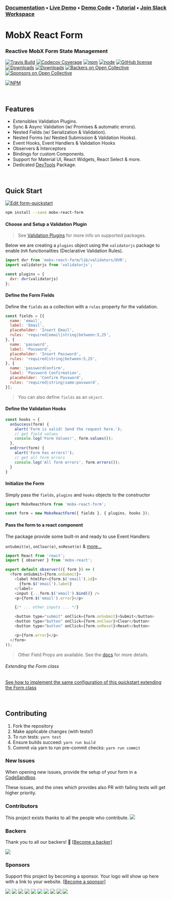 
### [Documentation](https://foxhound87.github.io/mobx-react-form) &bull; [Live Demo](https://foxhound87.github.io/mobx-react-form/demo.html) &bull; [Demo Code](https://github.com/foxhound87/mobx-react-form-demo) &bull; [Tutorial](https://medium.com/@foxhound87/automagically-manage-react-forms-state-with-mobx-and-automatic-validation-2b00a32b9769) &bull; [Join Slack Workspace](https://fox-dev.now.sh/)

# MobX React Form

### Reactive MobX Form State Management

[![Travis Build](https://img.shields.io/travis/foxhound87/mobx-react-form/master.svg)](https://travis-ci.org/foxhound87/mobx-react-form)
[![Codecov Coverage](https://img.shields.io/codecov/c/github/foxhound87/mobx-react-form/master.svg)](https://codecov.io/gh/foxhound87/mobx-react-form)
[![npm](https://img.shields.io/npm/v/mobx-react-form.svg)]()
[![node](https://img.shields.io/node/v/mobx-react-form.svg)]()
[![GitHub license](https://img.shields.io/github/license/foxhound87/mobx-react-form.svg)]()
[![Downloads](https://img.shields.io/npm/dt/mobx-react-form.svg)]()
[![Downloads](https://img.shields.io/npm/dm/mobx-react-form.svg)]()
[![Backers on Open Collective](https://opencollective.com/mobx-react-form/backers/badge.svg)](#backers) [![Sponsors on Open Collective](https://opencollective.com/mobx-react-form/sponsors/badge.svg)](#sponsors)

[![NPM](https://nodei.co/npm/mobx-react-form.png?downloads=true&downloadRank=true&stars=true)](https://nodei.co/npm/mobx-react-form/)

<br>

## Features

- Extensibles Validation Plugins.
- Sync & Async Validation (w/ Promises & automatic errors).
- Nested Fields (w/ Serialization & Validation).
- Nested Forms (w/ Nested Submission & Validation Hooks).
- Event Hooks, Event Handlers & Validation Hooks
- Observers & Interceptors
- Bindings for custom Components.
- Support for Material UI, React Widgets, React Select & more.
- Dedicated [DevTools](https://github.com/foxhound87/mobx-react-form-devtools) Package.

<br>

## Quick Start


[![Edit form-quickstart](https://codesandbox.io/static/img/play-codesandbox.svg)](https://codesandbox.io/s/nrrZgG8y4)

```bash
npm install --save mobx-react-form
```

#### Choose and Setup a Validation Plugin

> See [Validation Plugins](https://foxhound87.github.io/mobx-react-form/docs/validation/plugins.html) for more info on supported packages.

Below we are creating a `plugins` object using the `validatorjs` package to enable `DVR` functionalities (Declarative Validation Rules).

```javascript
import dvr from 'mobx-react-form/lib/validators/DVR';
import validatorjs from 'validatorjs';

const plugins = {
  dvr: dvr(validatorjs)
};
```

#### Define the Form Fields

Define the `fields` as a collection with a `rules` property for the validation.

```javascript
const fields = [{
  name: 'email',
  label: 'Email',
  placeholder: 'Insert Email',
  rules: 'required|email|string|between:5,25',
}, {
  name: 'password',
  label: 'Password',
  placeholder: 'Insert Password',
  rules: 'required|string|between:5,25',
}, {
  name: 'passwordConfirm',
  label: 'Password Confirmation',
  placeholder: 'Confirm Password',
  rules: 'required|string|same:password',
}];
```

> You can also define `fields` as an `object`.

#### Define the Validation Hooks

```javascript
const hooks = {
  onSuccess(form) {
    alert('Form is valid! Send the request here.');
    // get field values
    console.log('Form Values!', form.values());
  },
  onError(form) {
    alert('Form has errors!');
    // get all form errors
    console.log('All form errors', form.errors());
  }
}
```

#### Initialize the Form

Simply pass the `fields`, `plugins` and `hooks` objects to the constructor

```javascript
import MobxReactForm from 'mobx-react-form';

const form = new MobxReactForm({ fields }, { plugins, hooks });
```

#### Pass the form to a react component

The package provide some built-in and ready to use Event Handlers:

`onSubmit(e)`, `onClear(e)`, `onReset(e)` & [more...](https://foxhound87.github.io/mobx-react-form/docs/events/event-handlers.html)

```javascript
import React from 'react';
import { observer } from 'mobx-react';

export default observer(({ form }) => (
  <form onSubmit={form.onSubmit}>
    <label htmlFor={form.$('email').id}>
      {form.$('email').label}
    </label>
    <input {...form.$('email').bind()} />
    <p>{form.$('email').error}</p>

    {/* ... other inputs ... */}

    <button type="submit" onClick={form.onSubmit}>Submit</button>
    <button type="button" onClick={form.onClear}>Clear</button>
    <button type="button" onClick={form.onReset}>Reset</button>

    <p>{form.error}</p>
  </form>
));
```

> Other Field Props are available. See the [docs](https://foxhound87.github.io/mobx-react-form/docs/api-reference/fields-properties.html) for more details.

###### Extending the Form class

[See how to implement the same configuration of this quickstart extending the Form class](https://foxhound87.github.io/mobx-react-form/docs/quick-start-class.html)

<br>

## Contributing

1. Fork the repository
2. Make applicable changes (with tests!)
3. To run tests: `yarn test`
4. Ensure builds succeed: `yarn run build`
5. Commit via yarn to run pre-commit checks: `yarn run commit`

### New Issues

When opening new issues, provide the setup of your form in a [CodeSandbox](https://codesandbox.io/).

These issues, and the ones which provides also PR with failing tests will get higher priority.

### Contributors

This project exists thanks to all the people who contribute.
<a href="graphs/contributors"><img src="https://opencollective.com/mobx-react-form/contributors.svg?width=890&button=false" /></a>


### Backers

Thank you to all our backers! 🙏 [[Become a backer](https://opencollective.com/mobx-react-form#backer)]

<a href="https://opencollective.com/mobx-react-form#backers" target="_blank"><img src="https://opencollective.com/mobx-react-form/backers.svg?width=890"></a>


### Sponsors

Support this project by becoming a sponsor. Your logo will show up here with a link to your website. [[Become a sponsor](https://opencollective.com/mobx-react-form#sponsor)]

<a href="https://opencollective.com/mobx-react-form/sponsor/0/website" target="_blank"><img src="https://opencollective.com/mobx-react-form/sponsor/0/avatar.svg"></a>
<a href="https://opencollective.com/mobx-react-form/sponsor/1/website" target="_blank"><img src="https://opencollective.com/mobx-react-form/sponsor/1/avatar.svg"></a>
<a href="https://opencollective.com/mobx-react-form/sponsor/2/website" target="_blank"><img src="https://opencollective.com/mobx-react-form/sponsor/2/avatar.svg"></a>
<a href="https://opencollective.com/mobx-react-form/sponsor/3/website" target="_blank"><img src="https://opencollective.com/mobx-react-form/sponsor/3/avatar.svg"></a>
<a href="https://opencollective.com/mobx-react-form/sponsor/4/website" target="_blank"><img src="https://opencollective.com/mobx-react-form/sponsor/4/avatar.svg"></a>
<a href="https://opencollective.com/mobx-react-form/sponsor/5/website" target="_blank"><img src="https://opencollective.com/mobx-react-form/sponsor/5/avatar.svg"></a>
<a href="https://opencollective.com/mobx-react-form/sponsor/6/website" target="_blank"><img src="https://opencollective.com/mobx-react-form/sponsor/6/avatar.svg"></a>
<a href="https://opencollective.com/mobx-react-form/sponsor/7/website" target="_blank"><img src="https://opencollective.com/mobx-react-form/sponsor/7/avatar.svg"></a>
<a href="https://opencollective.com/mobx-react-form/sponsor/8/website" target="_blank"><img src="https://opencollective.com/mobx-react-form/sponsor/8/avatar.svg"></a>
<a href="https://opencollective.com/mobx-react-form/sponsor/9/website" target="_blank"><img src="https://opencollective.com/mobx-react-form/sponsor/9/avatar.svg"></a>


